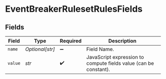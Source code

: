 # EventBreakerRulesetRulesFields


## Fields

| Field                                                            | Type                                                             | Required                                                         | Description                                                      |
| ---------------------------------------------------------------- | ---------------------------------------------------------------- | ---------------------------------------------------------------- | ---------------------------------------------------------------- |
| `name`                                                           | *Optional[str]*                                                  | :heavy_minus_sign:                                               | Field Name.                                                      |
| `value`                                                          | *str*                                                            | :heavy_check_mark:                                               | JavaScript expression to compute fields value (can be constant). |